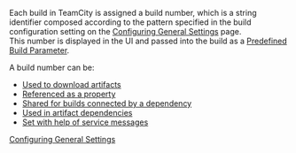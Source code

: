 [//]: # (title: Build Number)
[//]: # (auxiliary-id: Build Number)

Each build in TeamCity is assigned a build number, which is a string identifier composed according to the pattern specified in the build configuration setting on the [Configuring General Settings](configuring-general-settings.md) page.  
This number is displayed in the UI and passed into the build as a [Predefined Build Parameter](predefined-build-parameters.md).

A build number can be:

* [Used to download artifacts](patterns-for-accessing-build-artifacts.md#Obtaining+Artifacts) 	
* [Referenced as a property](predefined-build-parameters.md)
* [Shared for builds connected by a dependency](how-to.md#Share+the+Build+number+for+Builds+in+a+Chain+Build)	
* [Used in artifact dependencies](artifact-dependencies.md)	
* [Set with help of service messages](service-messages.md#Reporting+Build+Number)

 <seealso>
        <category ref="admin-guide">
            <a href="configuring-general-settings.md">Configuring General Settings</a>
        </category>
</seealso>